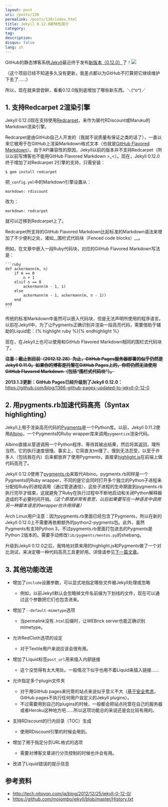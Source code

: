 ```yaml
---
layout: post
uri: /posts/130
permalink: /posts/130/index.html
title: Jekyll 0.12.0新特性简介
category:
tag:
description:
disqus: false
lang: zh
---
```


<script>lock()</script>

GitHub的静态博客系统[Jekyll](http://jekyllrb.com/)最近终于发布[新版本（0.12.0）](http://rubygems.org/gems/jekyll/versions/0.12.0)了！![](http://static.tieba.baidu.com/tb/editor/images/tsj/t_0035.gif)

（这个项目已经不知道多久没有更新，我差点都以为GitHub不打算把它继续维护下去了……）

所以，现在就来尝尝鲜，看看0.12.0版到底增加了哪些新东西。＼(^o^)／



## 1. 支持Redcarpet 2渲染引擎

Jekyll 0.12.0现在支持使用[Redcarpet](https://github.com/vmg/redcarpet)，来作为替代RDiscount或Maruku的Markdown渲染引擎。

Redcarpet是由GitHub自己人开发的（我就不说质量有保证之类的话了），一直以来它被用于在GitHub上渲染Markdown格式文本（也就是[GitHub Flavored Markdown](http://github.github.com/github-flavored-markdown/)）。由于API兼容性的原因，Jekyll以前的版本并不支持Redcarpet（所以以前写博客也不能用GitHub Flavored Markdown >_<）。现在，Jekyll 0.12.0终于增加了对Redcarpet 2引擎的支持，只需安装：

    $ gem install redcarpet

把`_config.yml`中的Markdown引擎设置从：

    markdown: rdiscount

改为：

    markdown: redcarpet

就可以迁移到Redcarpet上了。

Redcarpet所支持的GitHub Flavored Markdown比起标准的Markdown语法来增加了不少便利之处，诸如__围栏式代码块（Fenced code blocks）__。

例如，在文章中嵌入一段Ruby代码块，对应的GitHub Flavored Markdown写法是：

<pre><code class="no-highlight">```ruby
def ackermann(m, n)
    if m == 0
        n + 1
    elsif n == 0
        ackermann(m - 1, 1)
    else
        ackermann(m - 1, ackermann(m, n - 1))
    end
end
```
</code></pre>

传统的标准Markdown中虽然可以嵌入代码块，但是无法声明所使用的程序语言。以前在Jekyll中，为了让Pygments正确识别并渲染一段高亮代码，需要借助于辅助的Liquid宏：{&#37; highlight ruby &#37;}{&#37; endhighlight &#37;}

现在，在Jekyll上也可以使用和GitHub Flavored Markdown相同的围栏式代码块了。

__<del>注意：截止到目前（2012.12.28）为止，GitHub Pages服务器部署的似乎仍然是Jekyll 0.11.0。如果你的博客是托管在GitHub Pages上的，你将仍然无法使用GitHub Flavored Markdown（包括“围栏式代码块”）。</del>__

__2013.1.3更新：GitHub Pages已经升级到了Jekyll 0.12.0：__<https://github.com/blog/1366-github-pages-updated-to-jekyll-0-12-0>



## 2. 用pygments.rb加速代码高亮（Syntax highlighting）

Jekyll上用于渲染高亮代码的[Pygments](http://pygments.org/)是一个Python库。以前，Jekyll 0.11.2使用[Albino](https://github.com/github/albino)，一个Pygments的Ruby wrapper库来调用`pygmentize`渲染代码。

Albino直接从管道调用一个Python程序、等待其输出结果，然后将其返回，理所当然，它的执行速度很慢。事实上，它简直太tm慢了，慢到无法忍受，以至于许多人（包括我在内）后来都放弃了使用Pygments，直接拿[highlight.js](http://softwaremaniacs.org/soft/highlight/en/)在前端上做代码高亮了。

Jekyll 0.12.0使用了[pygments.rb](https://github.com/tmm1/pygments.rb)来取代Albino。pygments.rb同样是一个Pygments的Ruby wrapper，不同的是它会同时打开多个独立的Python子进程来分配给Ruby的进程调用（通过管道通信），这些子进程的生命期直到pygments.rb执行完毕才结束，这就避免了Ruby在执行过程中不断地启动和关闭Python解释器造成的不必要时间开销。_（这个原理非常有意思，以后如果要写在一种语言中调用另一种脚本语言的wrapper也许用得着）_

Arch Linux用户注意：因为pygments.rb里面已经包含了Pygments，所以在新的Jekyll 0.12.0上不需要再依赖额外的python2-pygments包。此外，虽然Pygments有支持Python 3，不过pygments.rb里面打包进去的Pygments是Python 2版本的。需要手动修改`lib/pygments/mentos.py`的shebang。

升级到Jekyll 0.12.0之后，我特地对原来用的highlight.js和Pygments做了一个对比测试，来决定哪一种代码高亮工具更好用。详情请参见[下一篇文章](/posts/131/)。



## 3. 其他功能改进

* 增加了`include`设置参数，可以显式地指定哪些文件被Jekyll处理或忽略
    * 例如，以前Jekyll默认会忽略掉文件名前缀为下划线的文件，现在可以通过这个参数把它们也包含进来。

* 增加了`--default-mimetype`选项
    * 当permalink没有`.html`后缀时，让WEBrick server也能正确识别mimetype。

* 允许RedCloth选项的设定
    * 对于Textile用户来说应该会很有用。

* 增加了Liquid标签`post_url`用来插入内部链接
    * 这个没觉得有太大用处。一般情况下似乎也用不着Liquid来插入链接……

* 允许指定多个plugin文件夹
    * 对于用GitHub pages来托管的站点来说似乎意义不大（[基于安全考虑](https://github.com/mojombo/jekyll/issues/325)，GitHub pages不执行任何用户自定义的Jekyll plugins）。
    * 不过需要用到自己的plugins的时候，一般都会把站点托管在自己的服务器或者Heroku这种地方吧……所以这项功能总的来说还是会比较有用的。

* 支持RDiscount的行内目录（TOC）生成
    * 使用RDiscount引擎的时候会用到。

* 增加了用于指定分页URL格式的选项
    * 需要对博客文章进行分页控制的时候也许会有用。

* 改进了Liquid错误的提示信息



## 参考资料

* <http://tech.nitoyon.com/ja/blog/2012/12/25/jekyll-0-12-0/>
* <https://github.com/mojombo/jekyll/blob/master/History.txt>

